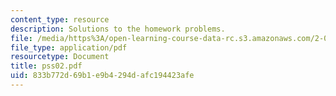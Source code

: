 ```yaml
---
content_type: resource
description: Solutions to the homework problems.
file: /media/https%3A/open-learning-course-data-rc.s3.amazonaws.com/2-032-dynamics-fall-2004/833b772d69b1e9b4294dafc194423afe_pss02.pdf
file_type: application/pdf
resourcetype: Document
title: pss02.pdf
uid: 833b772d-69b1-e9b4-294d-afc194423afe
---
```

